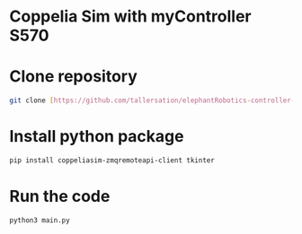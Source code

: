 # Coppelia Sim with myController S570

# Clone repository
```bash
git clone [https://github.com/tallersation/elephantRobotics-controller-s570.git](https://github.com/tallersation/elephantRobotics-controller-s570.git)
```

# Install python package
```bash
pip install coppeliasim-zmqremoteapi-client tkinter
```

# Run the code
```bash
python3 main.py
```
